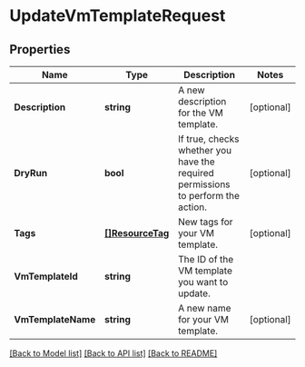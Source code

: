 # UpdateVmTemplateRequest

## Properties

Name | Type | Description | Notes
------------ | ------------- | ------------- | -------------
**Description** | **string** | A new description for the VM template. | [optional] 
**DryRun** | **bool** | If true, checks whether you have the required permissions to perform the action. | [optional] 
**Tags** | [**[]ResourceTag**](ResourceTag.md) | New tags for your VM template. | [optional] 
**VmTemplateId** | **string** | The ID of the VM template you want to update. | 
**VmTemplateName** | **string** | A new name for your VM template. | [optional] 

[[Back to Model list]](../README.md#documentation-for-models) [[Back to API list]](../README.md#documentation-for-api-endpoints) [[Back to README]](../README.md)


